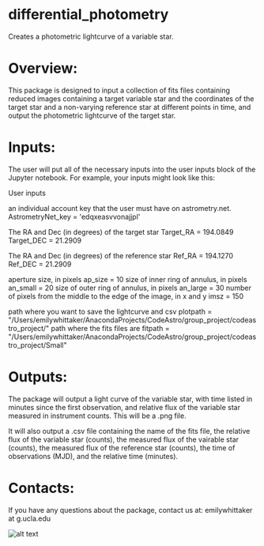 # differential_photometry

Creates a photometric lightcurve of a variable star.


# Overview:
This package is designed to input a collection of fits files containing 
reduced images containing a target variable star and the coordinates of the 
target star and a non-varying reference star at different points in time, and
output the photometric lightcurve of the target star.  


# Inputs: 
The user will put all of the necessary inputs into the user inputs 
block of the Jupyter notebook.  For example, your inputs might look
like this:

User inputs

an individual account key that the user must have on astrometry.net.
AstrometryNet_key = 'edqxeasvvonajjpl'   

The RA and Dec (in degrees) of the target star
Target_RA = 194.0849 
Target_DEC = 21.2909

The RA and Dec (in degrees) of the reference star
Ref_RA = 194.1270
Ref_DEC = 21.2909

aperture size, in pixels
ap_size = 10 
size of inner ring of annulus, in pixels
an_small = 20 
size of outer ring of annulus, in pixels
an_large = 30 
number of pixels from the middle to the edge of the image, in x and y
imsz = 150 

path where you want to save the lightcurve and csv
plotpath = "/Users/emilywhittaker/AnacondaProjects/CodeAstro/group_project/codeastro_project/" 
path where the fits files are
fitpath = "/Users/emilywhittaker/AnacondaProjects/CodeAstro/group_project/codeastro_project/Small" 


# Outputs:
The package will output a light curve of the variable star, with 
time listed in minutes since the first observation, and relative flux 
of the variable star measured in instrument counts.  This will be a 
.png file.

It will also output a .csv file containing the name of the fits file, the relative 
flux of the variable star (counts), the measured flux of the vairable star (counts),
the measured flux of the reference star (counts), the time of observations (MJD),
and the relative time (minutes).


# Contacts:
If you have any questions about the package, contact us at:
emilywhittaker at g.ucla.edu

![alt text](https://github.com/emilywhittaker1/codeastro_project/blob/differential_photometry_logo.png?raw=true)
